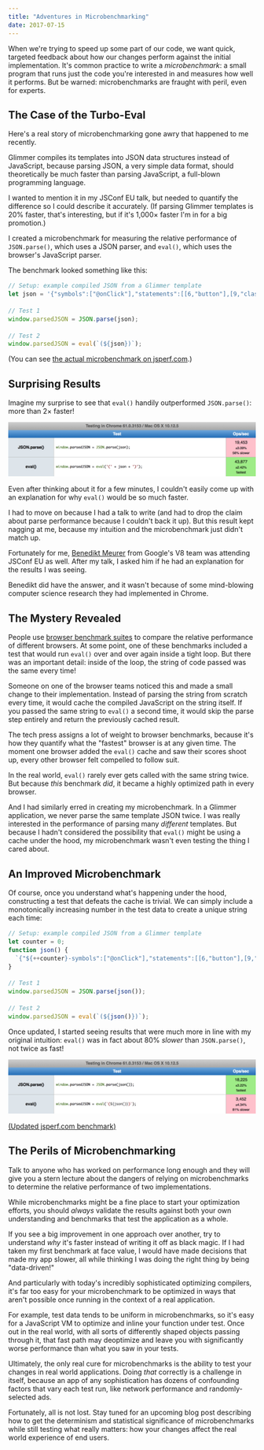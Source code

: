 ```yaml
---
title: "Adventures in Microbenchmarking"
date: 2017-07-15
---
```


When we're trying to speed up some part of our code, we want quick, targeted
feedback about how our changes perform against the initial implementation. It's
common practice to write a _microbenchmark_: a small program that runs just the
code you're interested in and measures how well it performs. But be warned:
microbenchmarks are fraught with peril, even for experts.

## The Case of the Turbo-Eval

Here's a real story of microbenchmarking gone awry that happened to me recently.

Glimmer compiles its templates into JSON data structures instead of JavaScript,
because parsing JSON, a very simple data format, should theoretically be much
faster than parsing JavaScript, a full-blown programming language.

I wanted to mention it in my JSConf EU talk, but needed to quantify the difference so I
could describe it accurately. (If parsing Glimmer templates is 20% faster, that's interesting, but
if it's 1,000× faster I'm in for a big promotion.) 

I created a microbenchmark for measuring the relative performance of
`JSON.parse()`, which uses a JSON parser, and `eval()`, which uses the browser's
JavaScript parser.

The benchmark looked something like this:

```js
// Setup: example compiled JSON from a Glimmer template
let json = '{"symbols":["@onClick"],"statements":[[6,"button"],[9,"class","remove"],[10,"onclick",[25,"action",[[19,1,[]]],null],null],[7],[0,"×"],[8]],"hasEval":false}';

// Test 1
window.parsedJSON = JSON.parse(json);

// Test 2
window.parsedJSON = eval(`(${json})`);
```

(You can see [the actual microbenchmark on jsperf.com](https://jsperf.com/json-parse-vs-eval-naive/1).)

## Surprising Results

Imagine my surprise to see that `eval()` handily outperformed
`JSON.parse()`: more than 2× faster!

![Screenshot of benchmark results: JSON.parse is 19,453 operations per second, while eval more than twice as fast at 43,877 operations per second](naive-test.png)

Even after thinking about it for a few minutes, I couldn't easily come up with
an explanation for why `eval()` would be so much faster.

I had to move on because I had a talk to write (and had to drop the claim about
parse performance because I couldn't back it up). But this result kept nagging
at me, because my intuition and the microbenchmark just didn't match up.

Fortunately for me, [Benedikt Meurer](http://benediktmeurer.de/) from Google's
V8 team was attending JSConf EU as well. After my talk, I asked him if he had an
explanation for the results I was seeing.

Benedikt did have the answer, and it wasn't because of some mind-blowing
computer science research they had implemented in Chrome.

## The Mystery Revealed

People use [browser benchmark suites](http://browserbench.org/) to compare the
relative performance of different browsers. At some point, one of these
benchmarks included a test that would run `eval()` over and over again inside a
tight loop. But there was an important detail: inside of
the loop, the string of code passed was the same every time!

Someone on one of the browser teams noticed this and made a small change to their
implementation. Instead of parsing the string from scratch every time, it would
cache the compiled JavaScript on the string itself. If you passed the same
string to `eval()` a second time, it would skip the parse step entirely and
return the previously cached result.

The tech press assigns a lot of weight to browser benchmarks, because it's how
they quantify what the "fastest" browser is at any given time. The moment one
browser added the `eval()` cache and saw their scores shoot up, every other
browser felt compelled to follow suit.

In the real world, `eval()` rarely ever gets called with the same string twice.
But because _this_ benchmark _did_, it became a highly optimized path in every
browser.

And I had similarly erred in creating my microbenchmark. In a Glimmer
application, we never parse the same template JSON twice. I was really
interested in the performance of parsing many _different_ templates. But because
I hadn't considered the possibility that `eval()` might be using a cache under
the hood, my microbenchmark wasn't even testing the thing I cared about.

## An Improved Microbenchmark

Of course, once you understand what's happening under the hood, constructing a
test that defeats the cache is trivial. We can simply include a monotonically
increasing number in the test data to create a unique string each time:

```js
// Setup: example compiled JSON from a Glimmer template
let counter = 0;
function json() {
  `{"${++counter}-symbols":["@onClick"],"statements":[[6,"button"],[9,"class","remove"],[10,"onclick",[25,"action",[[19,1,[]]],null],null],[7],[0,"×"],[8]],"hasEval":false}`;
}

// Test 1
window.parsedJSON = JSON.parse(json());

// Test 2
window.parsedJSON = eval(`(${json()})`);
```

Once updated, I started seeing results that were much more in line with my original
intuition: `eval()` was in fact about 80% _slower_ than `JSON.parse()`, not twice as fast!

![Corrected benchmark: JSON.parse is 18,225 operations per second, while eval is only 3,452 operations per second](corrected-test.png)

[(Updated jsperf.com benchmark)](https://jsperf.com/json-parse-vs-eval-corrected/1)

## The Perils of Microbenchmarking

Talk to anyone who has worked on performance long enough and they will give you
a stern lecture about the dangers of relying on microbenchmarks to determine the
relative performance of two implementations.

While microbenchmarks might be a fine place to start your optimization efforts,
you should *always* validate the results against both your own understanding and
benchmarks that test the application as a whole.

If you see a big improvement in one approach over another, try to understand
_why_ it's faster instead of writing it off as black magic. If I had taken my
first benchmark at face value, I would have made decisions that made my app
slower, all while thinking I was doing the right thing by being "data-driven!"

And particularly with today's incredibly sophisticated optimizing compilers,
it's far too easy for your microbenchmark to be optimized in ways that aren't
possible once running in the context of a real application.

For example, test data tends to be uniform in microbenchmarks, so it's easy for
a JavaScript VM to optimize and inline your function under test. Once out in the
real world, with all sorts of differently shaped objects passing through it,
that fast path may deoptimize and leave you with significantly worse performance
than what you saw in your tests.

Ultimately, the only real cure for microbenchmarks is the ability to test your
changes in real world applications. Doing _that_ correctly is a challenge in
itself, because an app of any sophistication has dozens of confounding
factors that vary each test run, like network performance and randomly-selected
ads.

Fortunately, all is not lost. Stay tuned for an upcoming blog post describing
how to get the determinism and statistical significance of microbenchmarks while
still testing what really matters: how your changes affect the real world experience
of end users.
